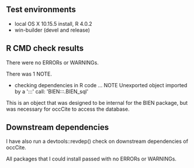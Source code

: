 ## Test environments
* local OS X 10.15.5 install, R 4.0.2
* win-builder (devel and release)

## R CMD check results
There were no ERRORs or WARNINGs. 

There was 1 NOTE.

* checking dependencies in R code ... NOTE
  Unexported object imported by a ':::' call: 'BIEN:::.BIEN_sql'

This is an object that was designed to be internal for the BIEN package, but was necessary for occCite to access the database.

## Downstream dependencies
I have also run a devtools::revdep() check on downstream dependencies of 
occCite. 

All packages that I could install passed with no ERRORs or WARNINGs.
